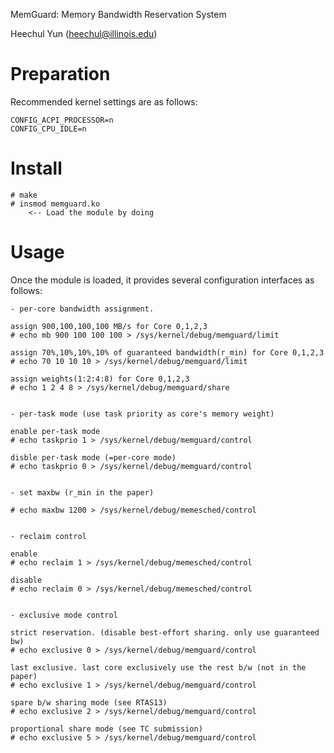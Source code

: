 MemGuard: Memory Bandwidth Reservation System

Heechul Yun (heechul@illinois.edu)

Preparation
===========  
Recommended kernel settings are as follows:

	CONFIG_ACPI_PROCESSOR=n
	CONFIG_CPU_IDLE=n

Install
===========
	# make
	# insmod memguard.ko	
	    <-- Load the module by doing

Usage
===========  

Once the module is loaded, it provides several configuration interfaces as follows:

	- per-core bandwidth assignment.

	assign 900,100,100,100 MB/s for Core 0,1,2,3
	# echo mb 900 100 100 100 > /sys/kernel/debug/memguard/limit

	assign 70%,10%,10%,10% of guaranteed bandwidth(r_min) for Core 0,1,2,3
	# echo 70 10 10 10 > /sys/kernel/debug/memguard/limit

	assign weights(1:2:4:8) for Core 0,1,2,3
	# echo 1 2 4 8 > /sys/kernel/debug/memguard/share


	- per-task mode (use task priority as core's memory weight)

	enable per-task mode
	# echo taskprio 1 > /sys/kernel/debug/memguard/control

	disble per-task mode (=per-core mode)
	# echo taskprio 0 > /sys/kernel/debug/memguard/control


	- set maxbw (r_min in the paper)

	# echo maxbw 1200 > /sys/kernel/debug/memesched/control


	- reclaim control

	enable
	# echo reclaim 1 > /sys/kernel/debug/memesched/control

	disable
	# echo reclaim 0 > /sys/kernel/debug/memesched/control


	- exclusive mode control

	strict reservation. (disable best-effort sharing. only use guaranteed bw)
	# echo exclusive 0 > /sys/kernel/debug/memguard/control

	last exclusive. last core exclusively use the rest b/w (not in the paper)
	# echo exclusive 1 > /sys/kernel/debug/memguard/control

	spare b/w sharing mode (see RTAS13)
	# echo exclusive 2 > /sys/kernel/debug/memguard/control

	proportional share mode (see TC submission)  
	# echo exclusive 5 > /sys/kernel/debug/memguard/control
